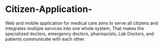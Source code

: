 # Citizen-Application-
Web and mobile application for medical care aims to serve all citizens and integrates multiple services into one whole system, That makes the specialized doctors, emergency doctors, pharmacists, Lab Doctors, and patients communicate with each other.

